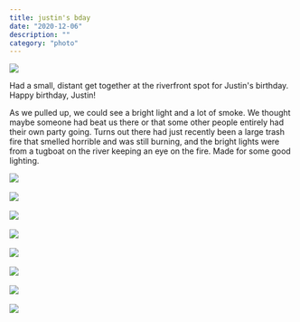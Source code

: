 ```yaml
---
title: justin's bday
date: "2020-12-06"
description: ""
category: "photo"
---
```


![ ](https://media.scottosmith.net/img/blog/2020/2020-12-06/justin-1.jpg)

Had a small, distant get together at the riverfront spot for Justin's birthday. Happy birthday, Justin! <p>As we pulled up, we could see a bright light and a lot of smoke. We thought maybe someone had beat us there or that some other people entirely had their own party going. Turns out there had just recently been a large trash fire that smelled horrible and was still burning, and the bright lights were from a tugboat on the river keeping an eye on the fire. Made for some good lighting.<p>

![ ](https://media.scottosmith.net/img/blog/2020/2020-12-06/justin-2.jpg)
<br><br>
![ ](https://media.scottosmith.net/img/blog/2020/2020-12-06/justin-3.jpg)
<br><br>
![ ](https://media.scottosmith.net/img/blog/2020/2020-12-06/justin-4.jpg)
<br><br>
![ ](https://media.scottosmith.net/img/blog/2020/2020-12-06/justin-5.jpg)
<br><br>
![ ](https://media.scottosmith.net/img/blog/2020/2020-12-06/justin-6.jpg)
<br><br>
![ ](https://media.scottosmith.net/img/blog/2020/2020-12-06/justin-7.jpg)
<br><br>
![ ](https://media.scottosmith.net/img/blog/2020/2020-12-06/justin-8.jpg)
<br><br>
![ ](https://media.scottosmith.net/img/blog/2020/2020-12-06/justin-9.jpg)
